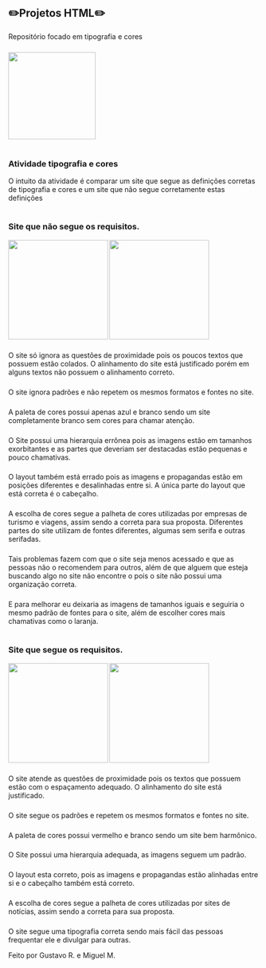 ## ✏️Projetos HTML✏️

Repositório focado em tipografia e cores

###

<img align="center" height="175" src="https://cdn.dribbble.com/users/42759/screenshots/894208/marker-font.gif" />

#

### Atividade tipografia e cores ###

O intuito da atividade é comparar um site que segue as definições corretas de tipografia e cores e um site que não segue corretamente estas definições

#

### Site que não segue os requisitos. ###

<img align="left" height="200" src="https://github.com/user-attachments/assets/d9d128e3-1f49-48cc-963f-5a64335e3176" />
<img align="center" height="200" src="https://github.com/user-attachments/assets/5f2d496e-26a4-4578-9456-a26efb6f0cf9" />

###
O site só ignora as questões de proximidade pois os poucos textos que possuem estão colados. O alinhamento do site está justificado porém em alguns textos não possuem o alinhamento correto.
###
O site ignora padrões e não repetem os mesmos formatos e fontes no site.
###
A paleta de cores possui apenas azul e branco sendo um site completamente branco sem cores para chamar atenção.
###
O Site possui uma hierarquia errônea pois as imagens estão em tamanhos exorbitantes e as partes que deveriam ser destacadas estão pequenas e pouco chamativas.
###
O layout também está errado pois as imagens e propagandas estão em posições diferentes e desalinhadas entre si. A única parte do layout que está correta é o cabeçalho.
###
A escolha de cores segue a palheta de cores utilizadas por empresas de turismo e viagens, assim sendo a correta para sua proposta.
Diferentes partes do site utilizam de fontes diferentes, algumas sem serifa e outras serifadas.
###
Tais problemas fazem com que o site seja menos acessado e que as pessoas não o recomendem para outros, além de que alguem que esteja buscando algo no site não encontre o pois o site não possui uma organização correta.
###
E para melhorar eu deixaria as imagens de tamanhos iguais e seguiria o mesmo padrão de fontes para o site, além de escolher cores mais chamativas como o laranja.

#

### Site que segue os requisitos. ###

<img align="left" height="200" src="https://github.com/user-attachments/assets/f18ee968-551d-4a11-9b8a-5d87faafbdcc" />
<img align="center" height="200" src="https://github.com/user-attachments/assets/69e4aa4c-12c8-4062-9aab-907af3f4c082" />

###
O site atende as questões de proximidade pois os textos que possuem estão com o espaçamento adequado. O alinhamento do site está justificado.
###
O site segue os padrões e repetem os mesmos formatos e fontes no site.
###
A paleta de cores possui vermelho e branco sendo um site bem harmônico.
###
O Site possui uma hierarquia adequada, as imagens seguem um padrão.
###
O layout esta correto, pois as imagens e propagandas estão alinhadas entre si e o cabeçalho também está correto.
###
A escolha de cores segue a palheta de cores utilizadas por sites de notícias, assim sendo a correta para sua proposta.
###
O site segue uma tipografia correta sendo mais fácil das pessoas frequentar ele e divulgar para outras.





Feito por Gustavo R. e Miguel M.
